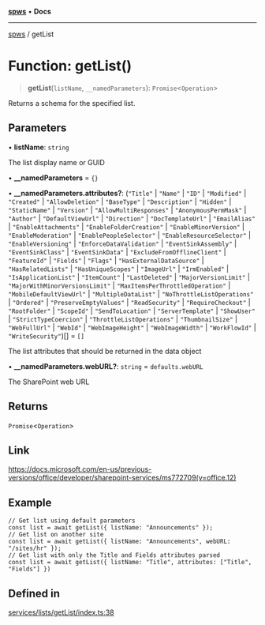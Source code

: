 [**spws**](../README.md) • **Docs**

***

[spws](../globals.md) / getList

# Function: getList()

> **getList**(`listName`, `__namedParameters`): `Promise`\<`Operation`\>

Returns a schema for the specified list.

## Parameters

• **listName**: `string`

The list display name or GUID

• **\_\_namedParameters** = `{}`

• **\_\_namedParameters.attributes?**: (`"Title"` \| `"Name"` \| `"ID"` \| `"Modified"` \| `"Created"` \| `"AllowDeletion"` \| `"BaseType"` \| `"Description"` \| `"Hidden"` \| `"StaticName"` \| `"Version"` \| `"AllowMultiResponses"` \| `"AnonymousPermMask"` \| `"Author"` \| `"DefaultViewUrl"` \| `"Direction"` \| `"DocTemplateUrl"` \| `"EmailAlias"` \| `"EnableAttachments"` \| `"EnableFolderCreation"` \| `"EnableMinorVersion"` \| `"EnableModeration"` \| `"EnablePeopleSelector"` \| `"EnableResourceSelector"` \| `"EnableVersioning"` \| `"EnforceDataValidation"` \| `"EventSinkAssembly"` \| `"EventSinkClass"` \| `"EventSinkData"` \| `"ExcludeFromOfflineClient"` \| `"FeatureId"` \| `"Fields"` \| `"Flags"` \| `"HasExternalDataSource"` \| `"HasRelatedLists"` \| `"HasUniqueScopes"` \| `"ImageUrl"` \| `"IrmEnabled"` \| `"IsApplicationList"` \| `"ItemCount"` \| `"LastDeleted"` \| `"MajorVersionLimit"` \| `"MajorWithMinorVersionsLimit"` \| `"MaxItemsPerThrottledOperation"` \| `"MobileDefaultViewUrl"` \| `"MultipleDataList"` \| `"NoThrottleListOperations"` \| `"Ordered"` \| `"PreserveEmptyValues"` \| `"ReadSecurity"` \| `"RequireCheckout"` \| `"RootFolder"` \| `"ScopeId"` \| `"SendToLocation"` \| `"ServerTemplate"` \| `"ShowUser"` \| `"StrictTypeCoercion"` \| `"ThrottleListOperations"` \| `"ThumbnailSize"` \| `"WebFullUrl"` \| `"WebId"` \| `"WebImageHeight"` \| `"WebImageWidth"` \| `"WorkFlowId"` \| `"WriteSecurity"`)[] = `[]`

The list attributes that should be returned in the data object

• **\_\_namedParameters.webURL?**: `string` = `defaults.webURL`

The SharePoint web URL

## Returns

`Promise`\<`Operation`\>

## Link

https://docs.microsoft.com/en-us/previous-versions/office/developer/sharepoint-services/ms772709(v=office.12)

## Example

```
// Get list using default parameters
const list = await getList({ listName: "Announcements" });
// Get list on another site
const list = await getList({ listName: "Announcements", webURL: "/sites/hr" });
// Get list with only the Title and Fields attributes parsed
const list = await getList({ listName: "Title", attributes: ["Title", "Fields"] })
```

## Defined in

[services/lists/getList/index.ts:38](https://github.com/rlking1985/spws/blob/963fffcfd1206fadbccbd348d3836bf3d546ecfe/src/services/lists/getList/index.ts#L38)
